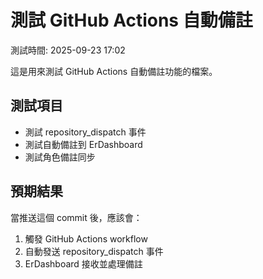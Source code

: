 # 測試 GitHub Actions 自動備註

測試時間: 2025-09-23 17:02

這是用來測試 GitHub Actions 自動備註功能的檔案。

## 測試項目
- 測試 repository_dispatch 事件
- 測試自動備註到 ErDashboard
- 測試角色備註同步

## 預期結果
當推送這個 commit 後，應該會：
1. 觸發 GitHub Actions workflow
2. 自動發送 repository_dispatch 事件
3. ErDashboard 接收並處理備註